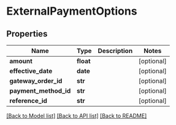 # ExternalPaymentOptions

## Properties
Name | Type | Description | Notes
------------ | ------------- | ------------- | -------------
**amount** | **float** |  | [optional] 
**effective_date** | **date** |  | [optional] 
**gateway_order_id** | **str** |  | [optional] 
**payment_method_id** | **str** |  | [optional] 
**reference_id** | **str** |  | [optional] 

[[Back to Model list]](../README.md#documentation-for-models) [[Back to API list]](../README.md#documentation-for-api-endpoints) [[Back to README]](../README.md)


